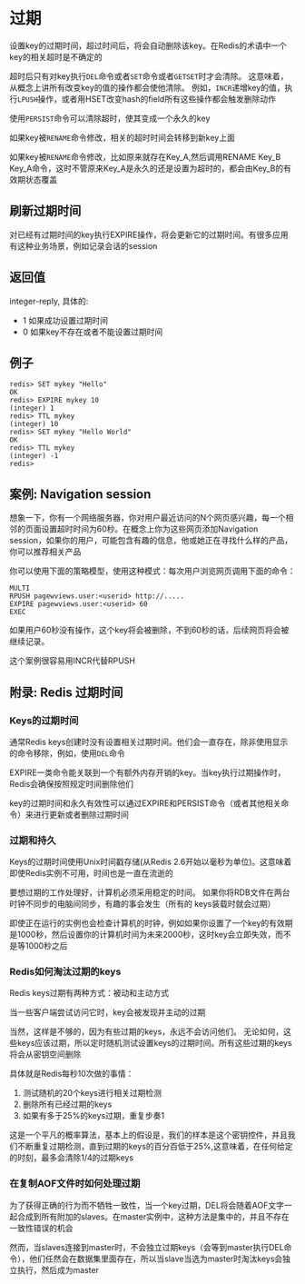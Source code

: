 #   过期

设置key的过期时间，超过时间后，将会自动删除该key。在Redis的术语中一个key的相关超时是不确定的

超时后只有对key执行`DEL`命令或者`SET`命令或者`GETSET`时才会清除。 这意味着，从概念上讲所有改变key的值的操作都会使他清除。 例如，`INCR`递增key的值，执行`LPUSH`操作，或者用HSET改变hash的field所有这些操作都会触发删除动作

使用`PERSIST`命令可以清除超时，使其变成一个永久的key

如果key被`RENAME`命令修改，相关的超时时间会转移到新key上面

如果key被`RENAME`命令修改，比如原来就存在Key_A,然后调用RENAME Key_B Key_A命令，这时不管原来Key_A是永久的还是设置为超时的，都会由Key_B的有效期状态覆盖

##  刷新过期时间

对已经有过期时间的key执行EXPIRE操作，将会更新它的过期时间。有很多应用有这种业务场景，例如记录会话的session

##  返回值

integer-reply, 具体的:
-   1 如果成功设置过期时间
-   0 如果key不存在或者不能设置过期时间

##  例子
```
redis> SET mykey "Hello"
OK
redis> EXPIRE mykey 10
(integer) 1
redis> TTL mykey
(integer) 10
redis> SET mykey "Hello World"
OK
redis> TTL mykey
(integer) -1
redis> 
```

##  案例: Navigation session

想象一下，你有一个网络服务器，你对用户最近访问的N个网页感兴趣，每一个相邻的页面设置超时时间为60秒。在概念上你为这些网页添加Navigation session，如果你的用户，可能包含有趣的信息，他或她正在寻找什么样的产品，你可以推荐相关产品

你可以使用下面的策略模型，使用这种模式：每次用户浏览网页调用下面的命令：
```
MULTI
RPUSH pagewviews.user:<userid> http://.....
EXPIRE pagewviews.user:<userid> 60
EXEC
```

如果用户60秒没有操作，这个key将会被删除，不到60秒的话，后续网页将会被继续记录。

这个案例很容易用INCR代替RPUSH

##  附录: Redis 过期时间

### Keys的过期时间

通常Redis keys创建时没有设置相关过期时间。他们会一直存在，除非使用显示的命令移除，例如，使用`DEL`命令

EXPIRE一类命令能关联到一个有额外内存开销的key。当key执行过期操作时，Redis会确保按照规定时间删除他们

key的过期时间和永久有效性可以通过EXPIRE和PERSIST命令（或者其他相关命令）来进行更新或者删除过期时间

### 过期和持久

Keys的过期时间使用Unix时间戳存储(从Redis 2.6开始以毫秒为单位)。这意味着即使Redis实例不可用，时间也是一直在流逝的

要想过期的工作处理好，计算机必须采用稳定的时间。 如果你将RDB文件在两台时钟不同步的电脑间同步，有趣的事会发生（所有的 keys装载时就会过期）

即使正在运行的实例也会检查计算机的时钟，例如如果你设置了一个key的有效期是1000秒，然后设置你的计算机时间为未来2000秒，这时key会立即失效，而不是等1000秒之后

### Redis如何淘汰过期的keys

Redis keys过期有两种方式：被动和主动方式

当一些客户端尝试访问它时，key会被发现并主动的过期

当然，这样是不够的，因为有些过期的keys，永远不会访问他们。 无论如何，这些keys应该过期，所以定时随机测试设置keys的过期时间。所有这些过期的keys将会从密钥空间删除

具体就是Redis每秒10次做的事情：
1.   测试随机的20个keys进行相关过期检测
2.   删除所有已经过期的keys
3.   如果有多于25%的keys过期，重复步奏1

这是一个平凡的概率算法，基本上的假设是，我们的样本是这个密钥控件，并且我们不断重复过期检测，直到过期的keys的百分百低于25%,这意味着，在任何给定的时刻，最多会清除1/4的过期keys

### 在复制AOF文件时如何处理过期

为了获得正确的行为而不牺牲一致性，当一个key过期，DEL将会随着AOF文字一起合成到所有附加的slaves。在master实例中，这种方法是集中的，并且不存在一致性错误的机会

然而，当slaves连接到master时，不会独立过期keys（会等到master执行DEL命令），他们任然会在数据集里面存在，所以当slave当选为master时淘汰keys会独立执行，然后成为master






